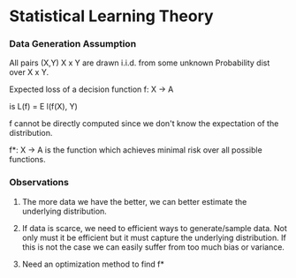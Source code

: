 Statistical Learning Theory
===========================

### Data Generation Assumption

All pairs (X,Y) X x Y are drawn i.i.d. from some unknown Probability
dist over X x Y.

Expected loss of a decision function f: X -> A

is  L(f) = E l(f(X), Y)

f cannot be directly computed since we don't know the expectation
of the distribution.

f*: X -> A is the function which achieves minimal risk over
all possible functions.

### Observations

1. The more data we have the better, we can better estimate the underlying
distribution.

2. If data is scarce, we need to efficient ways to generate/sample data. Not
only must it be efficient but it must capture the underlying distribution. If
this is not the case we can easily suffer from too much bias or variance.

3. Need an optimization method to find f*
